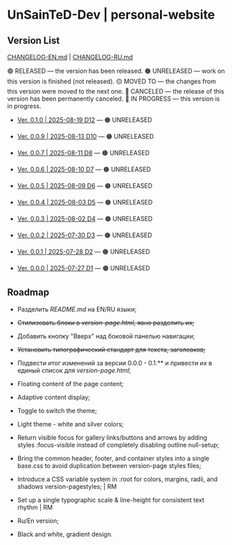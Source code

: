 # UnSainTeD-Dev | personal-website

## Version List

[CHANGELOG-EN.md](CHANGELOG-EN.md) | [CHANGELOG-RU.md](CHANGELOG-RU.md)

🟢 RELEASED — the version has been released.
🟠 UNRELEASED — work on this version is finished (not released).
🟡 MOVED TO — the changes from this version were moved to the next one.
🔴 CANCELED — the release of this version has been permanently canceled.
🔵 IN PROGRESS — this version is in progress.

- [Ver. 0.1.0 | 2025-08-19 D12](CHANGELOG-EN.md#ver-010--2025-08-19---unreleased) — 🟠 UNRELEASED

- [Ver. 0.0.9 | 2025-08-13 D10](CHANGELOG-EN.md#ver-009--2025-08-13---unreleased) — 🟠 UNRELEASED  
- [Ver. 0.0.7 | 2025-08-11 D8](CHANGELOG-EN.md#ver-007--2025-08-11---unreleased) — 🟠 UNRELEASED
- [Ver. 0.0.6 | 2025-08-10 D7](CHANGELOG-EN.md#ver-006--2025-08-10---unreleased) — 🟠 UNRELEASED
- [Ver. 0.0.5 | 2025-08-09 D6](CHANGELOG-EN.md#ver-005--2025-08-09---unreleased) — 🟠 UNRELEASED
- [Ver. 0.0.4 | 2025-08-03 D5](CHANGELOG-EN.md#ver-004--2025-08-03---unreleased) — 🟠 UNRELEASED
- [Ver. 0.0.3 | 2025-08-02 D4](CHANGELOG-EN.md#ver-003--2025-08-02---unreleased) — 🟠 UNRELEASED
- [Ver. 0.0.2 | 2025-07-30 D3](CHANGELOG-EN.md#ver-002--2025-07-30---unreleased) — 🟠 UNRELEASED
- [Ver. 0.0.1 | 2025-07-28 D2](CHANGELOG-EN.md#ver-001--2025-07-28---unreleased) — 🟠 UNRELEASED
- [Ver. 0.0.0 | 2025-07-27 D1](CHANGELOG-EN.md#ver-000--2025-07-27---unreleased) — 🟠 UNRELEASED

## Roadmap

- Разделить *README.md* на EN/RU языки;
- ~~Стилизовать блоки в *version-page.html*, явно разделить их;~~
- Добавить кнопку "Вверх" над боковой панелью навигации;
- ~~Установить типографический стандарт для текста, заголовков;~~
- Подвести итог изменений за версии 0.0.0 - 0.1.** и привести их в единый список для *version-page.html*;

- Floating content of the page content;
- Adaptive content display;
- Toggle to switch the theme;
- Light theme - white and silver colors;
- Return visible focus for gallery links/buttons and arrows by adding styles :focus-visible instead of completely disabling outline null-setup;
- Bring the common header, footer, and container styles into a single base.css to avoid duplication between version-page styles files;
- Introduce a CSS variable system in :root for colors, margins, radii, and shadows version-pagestyles; | RM
- Set up a single typographic scale & line-height for consistent text rhythm | RM
- Ru/En version;
- Black and white, gradient design.